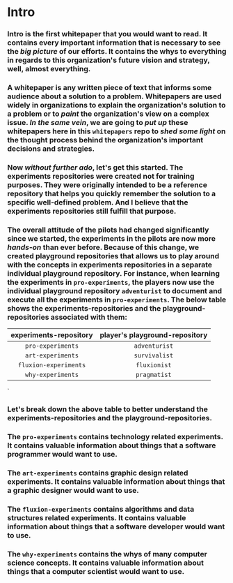 # **Intro**

### Intro is the first whitepaper that you would want to read. It contains every important information that is necessary to see the _**big picture**_ of our efforts. It contains the whys to everything in regards to this organization's future vision and strategy, well, almost everything. 

### A whitepaper is any written piece of text that informs some audience about a solution to a problem. Whitepapers are used widely in organizations to explain the organization's solution to a problem or to _**paint**_ the organization's view on a complex issue. _**In the same vein**_, we are going to _**put up**_ these whitepapers here in this `whitepapers` repo to _**shed some light**_ on the thought process behind the organization's important decisions and strategies. 

### Now _**without further ado**_, let's get this started. The experiments repositories were created not for training purposes. They were originally intended to be a reference repository that helps you quickly remember the solution to a specific well-defined problem. And I believe that the experiments repositories still fulfill that purpose. 

### The overall attitude of the pilots had changed significantly since we started, the experiments in the pilots are now more _**hands-on**_ than ever before. Because of this change, we created playground repositories that allows us to play around with the concepts in experiments repositories in a separate individual playground repository. For instance, when learning the experiments in `pro-experiments`, the players now use the individual playground repository `adventurist` to document and execute all the experiments in `pro-experiments`. The below table shows the experiments-repositories and the playground-repositories associated with them: 


experiments-repository | player's playground-repository 
:----: | :----: 
`pro-experiments` | `adventurist`  
`art-experiments` | `survivalist`
`fluxion-experiments` | `fluxionist` 
`why-experiments` | `pragmatist`
`

### Let's break down the above table to better understand the experiments-repositories and the playground-repositories. 

### The `pro-experiments` contains technology related experiments. It contains valuable information about things that a software programmer would want to use.

### The `art-experiments` contains graphic design related experiments. It contains valuable information about things that a graphic designer would want to use. 

### The `fluxion-experiments` contains algorithms and data structures related experiments. It contains valuable information about things that a software developer would want to use. 

### The `why-experiments` contains the whys of many computer science concepts. It contains valuable information about things that a computer scientist would want to use. 